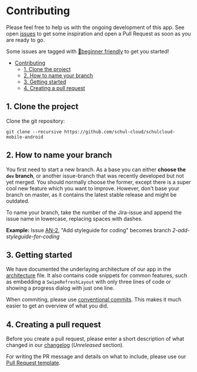 # Contributing

Please feel free to help us with the ongoing development of this app. See open [issues] to get some inspiration and open a Pull Request as soon as you are ready to go.

Some issues are tagged with [🐶beginner friendly](https://ticketsystem.schul-cloud.org/browse/AN-1?jql=project%20%3D%20AN%20AND%20resolution%20%3D%20Unresolved%20AND%20Difficulty%20%3D%20%22%F0%9F%90%B6beginner%20friendly%22%20ORDER%20BY%20priority%20DESC%2C%20updated%20DESC) to get you started!

- [Contributing](#contributing)
  - [1. Clone the project](#1-clone-the-project)
  - [2. How to name your branch](#2-how-to-name-your-branch)
  - [3. Getting started](#3-getting-started)
  - [4. Creating a pull request](#4-creating-a-pull-request)


## 1. Clone the project

Clone the git repository:

```git
git clone --recursive https://github.com/schul-cloud/schulcloud-mobile-android
```


## 2. How to name your branch

You first need to start a new branch. As a base you can either **choose the `dev` branch**, or another issue-branch that was recently developed but not yet merged. You should normally choose the former, except there is a super cool new feature which you want to improve. However, don't base your branch on master, as it contains the latest stable release and might be outdated.

To name your branch, take the number of the Jira-issue and append the issue name in lowercase, replacing spaces with dashes.

**Example:** Issue [AN-2](https://ticketsystem.schul-cloud.org/browse/AN-2), "Add styleguide for coding" becomes branch _2-add-styleguide-for-coding_


## 3. Getting started

We have documented the underlaying architecture of our app in the [architecture] file. It also contains code snippets for common features, such as embedding a `SwipeRefreshLayout` with only three lines of code or showing a progress dialog with just one line.

When commiting, please use [conventional commits]. This makes it much easier to get an overview of what you did.


## 4. Creating a pull request

Before you create a pull request, please enter a short description of what changed in our [changelog] (*Unreleased* section).

For writing the PR message and details on what to include, please use our [Pull Request template][pr-template].


[android studio]: https://developer.android.com/studio/
[conventional commits]: https://conventionalcommits.org/
[architecture]: ./architecture.md
[changelog]: ./CHANGELOG.md
[issues]: https://ticketsystem.schul-cloud.org/projects/AN/issues
[pr-template]: ./.github/PULL_REQUEST_TEMPLATE.md
